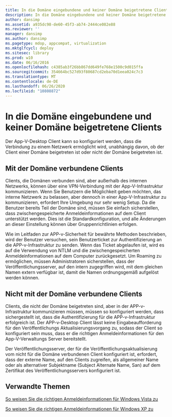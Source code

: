 ```yaml
---
title: In die Domäne eingebundene und keiner Domäne beigetretene Clients
description: In die Domäne eingebundene und keiner Domäne beigetretene Clients
author: dansimp
ms.assetid: a935dc98-de60-45f3-ab74-2444ce082e88
ms.reviewer: ''
manager: dansimp
ms.author: dansimp
ms.pagetype: mdop, appcompat, virtualization
ms.mktglfcycl: deploy
ms.sitesec: library
ms.prod: w10
ms.date: 06/16/2016
ms.openlocfilehash: c4385ab3f26bb867dd649fe768e1500c9d015ffa
ms.sourcegitcommit: 354664bc527d93f80687cd2eba70d1eea024c7c3
ms.translationtype: MT
ms.contentlocale: de-DE
ms.lasthandoff: 06/26/2020
ms.locfileid: "10808872"
---
```

# In die Domäne eingebundene und keiner Domäne beigetretene Clients


Der App-V-Desktop Client kann so konfiguriert werden, dass die Verbindung zu einem Netzwerk ermöglicht wird, unabhängig davon, ob der Client einer Domäne beigetreten ist oder nicht der Domäne beigetreten ist.

## Mit der Domäne verbundene Clients


Clients, die Domänen verbunden sind, aber außerhalb des internen Netzwerks, können über eine VPN-Verbindung mit der App-V-Infrastruktur kommunizieren. Wenn Sie Benutzern die Möglichkeit geben möchten, das interne Netzwerk zu belassen, aber dennoch in einer App-V-Infrastruktur zu kommunizieren, erfordert Ihre Umgebung nur sehr wenig Setup. Da die Benutzer bereits Teil der Domäne sind, müssen Sie einfach sicherstellen, dass zwischengespeicherte Anmeldeinformationen auf dem Client unterstützt werden. Dies ist die Standardkonfiguration, und alle Änderungen an dieser Einstellung können über Gruppenrichtlinien erfolgen.

Wie im Leitfaden zur APP-v-Sicherheit für bewährte Methoden beschrieben, wird der Benutzer versuchen, sein Benutzerticket zur Authentifizierung an die APP-v-Infrastruktur zu senden. Wenn das Ticket abgelaufen ist, wird es auf die Verwendung von NTLM und die zwischengespeicherten Anmeldeinformationen auf dem Computer zurückgesetzt. Um Roaming zu ermöglichen, müssen Administratoren sicherstellen, dass der Veröffentlichungsserver, auf den intern zugegriffen wird, mit dem gleichen Namen extern verfügbar ist, damit die Namen ordnungsgemäß aufgelöst werden können.

## Nicht mit der Domäne verbundene Clients


Clients, die nicht der Domäne beigetreten sind, aber in der APP-v-Infrastruktur kommunizieren müssen, müssen so konfiguriert werden, dass sichergestellt ist, dass die Authentifizierung für die APP-v-Infrastruktur erfolgreich ist. Der APP-v-Desktop Client lässt keine Eingabeaufforderung für den Veröffentlichungs Aktualisierungsvorgang zu, sodass der Client so konfiguriert sein muss, dass er die richtigen Anmeldeinformationen für den App-V-Verwaltungs Server bereitstellt.

Der Veröffentlichungsserver, der für die Veröffentlichungsaktualisierung vom nicht für die Domäne verbundenen Client konfiguriert ist, erfordert, dass der externe Name, auf den Clients zugreifen, als allgemeiner Name oder als alternativer Subjektname (Subject Alternate Name, San) auf dem Zertifikat des Veröffentlichungsservers konfiguriert ist.

## Verwandte Themen


[So weisen Sie die richtigen Anmeldeinformationen für Windows Vista zu](how-to-assign--the-proper-credentials-for-windows-vista.md)

[So weisen Sie die richtigen Anmeldeinformationen für Windows XP zu](how-to-assign--the-proper-credentials-for-windows-xp.md)

 

 





